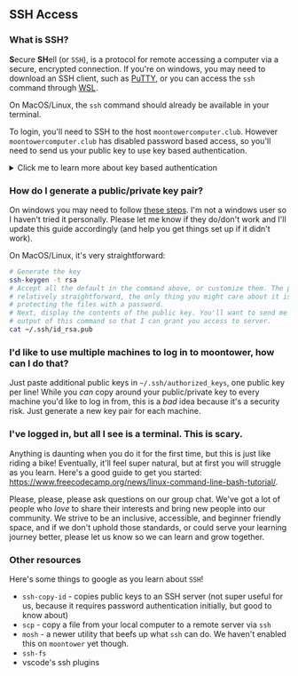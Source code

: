 ## SSH Access

### What is SSH?

<b>S</b>ecure <b>SH</b>ell (or `SSH`), is a protocol for remote accessing a
computer via a secure, encrypted connection. If you're on windows, you may need
to download an SSH client, such as [PuTTY](https://www.putty.org/), or you can
access the `ssh` command through
[WSL](https://learn.microsoft.com/en-us/windows/wsl/install).

On MacOS/Linux, the `ssh` command should already be available in your terminal.

To login, you'll need to SSH to the host `moontowercomputer.club`. However
`moontowercomputer.club` has disabled password based access, so you'll need to
send us your public key to use key based authentication.

<details>
<summary>Click me to learn more about key based authentication</summary>
I won't bore you with all the gory mathematical details, but basically a
public/private key pair is sort of like a lock and key. Your public key is the
"lock", and you can share it far and wide. Your private key is the
"key" to the public key's "lock", and should *never* be shared. Like *never*
*never*. `SSH` uses the public key to encrypt your connection/data, and this
encrypted information can *only* be decrypted by your private key - you use your
"key" (private key) to open the "lock" (public key).
</details>

### How do I generate a public/private key pair?

On windows you may need to follow [these
steps](https://www.ssh.com/academy/ssh/putty/windows/puttygen). I'm not a
windows user so I haven't tried it personally. Please let me know if they
do/don't work and I'll update this guide accordingly (and help you get things
set up if it didn't work).

On MacOS/Linux, it's very straightforward:

```bash
# Generate the key
ssh-keygen -t rsa
# Accept all the default in the command above, or customize them. The prompt is
# relatively straightforward, the only thing you might care about it is
# protecting the files with a password.
# Next, display the contents of the public key. You'll want to send me the
# output of this command so that I can grant you access to server.
cat ~/.ssh/id_rsa.pub
```

### I'd like to use multiple machines to log in to moontower, how can I do that?

Just paste additional public keys in `~/.ssh/authorized_keys`, one public key
per line! While you _can_ copy around your public/private key to every
machine you'd like to log in from, this is a *bad* idea because it's a
security risk. Just generate a new key pair for each machine.

### I've logged in, but all I see is a terminal. This is scary.

Anything is daunting when you do it for the first time, but this is just like
riding a bike! Eventually, it'll feel super natural, but at first you will
struggle as you learn. Here's a good guide to get you started: <https://www.freecodecamp.org/news/linux-command-line-bash-tutorial/>.

Please, please, please ask questions on our group chat. We've got a lot of
people who _love_ to share their interests and bring new people into our
community. We strive to be an inclusive, accessible, and beginner friendly
space, and if we don't uphold those standards, or could serve your learning
journey better, please let us know so we can learn and grow together.

### Other resources

Here's some things to google as you learn about `SSH`!

+ `ssh-copy-id` - copies public keys to an SSH server (not super useful for us,
  because it requires password authentication initially, but good to know about)
+ `scp` - copy a file from your local computer to a remote server via `ssh`
+ `mosh` - a newer utility that beefs up what `ssh` can do. We haven't enabled
  this on `moontower` yet though.
+ `ssh-fs`
+ vscode's ssh plugins
